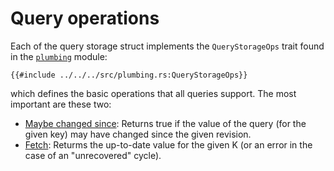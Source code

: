 # Query operations

Each of the query storage struct implements the `QueryStorageOps` trait found in the [`plumbing`] module:

```rust,no_run,noplayground
{{#include ../../../src/plumbing.rs:QueryStorageOps}}
```

 which defines the basic operations that all queries support. The most important are these two:

* [Maybe changed since](./maybe_changed_since.md): Returns true if the value of the query (for the given key) may have changed since the given revision.
* [Fetch](./fetch.md): Returms the up-to-date value for the given K (or an error in the case of an "unrecovered" cycle).

[`plumbing`]: https://github.com/salsa-rs/salsa/blob/master/src/plumbing.rs